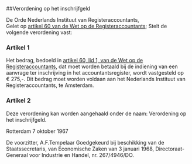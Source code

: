 <meta http-equiv='Content-Type' content='text/html; charset=utf-8' />

##Verordening op het inschrijfgeld

De Orde Nederlands Instituut van Registeraccountants,  
Gelet op [artikel 60 van de Wet op de Registeraccountants](../../../../../../wet/wet/op/de/registeraccountants/BWBR0002374/README.md);
Stelt de volgende verordening vast:    

### Artikel  1  

Het bedrag, bedoeld in [artikel 60, lid 1, van de Wet op de Registeraccountants](../../../../../../wet/wet/op/de/registeraccountants/BWBR0002374/README.md), dat moet worden betaald bij de indiening van een aanvrage ter inschrijving in het accountantsregister, wordt vastgesteld op € 275,-. Dit bedrag moet worden voldaan aan het Nederlands Instituut van Registeraccountants, te Amsterdam.  

### Artikel  2  

Deze verordening kan worden aangehaald onder de naam: Verordening op het inschrijfgeld.  

Rotterdam 
7 oktober 1967    

De 
voorzitter, 
A.F.Tempelaar   Goedgekeurd bij beschikking van de Staatssecretaris, van Economische Zaken van 3 januari 1968, Directoraat-Generaal voor Industrie en Handel, nr. 267/4946/DO.    
